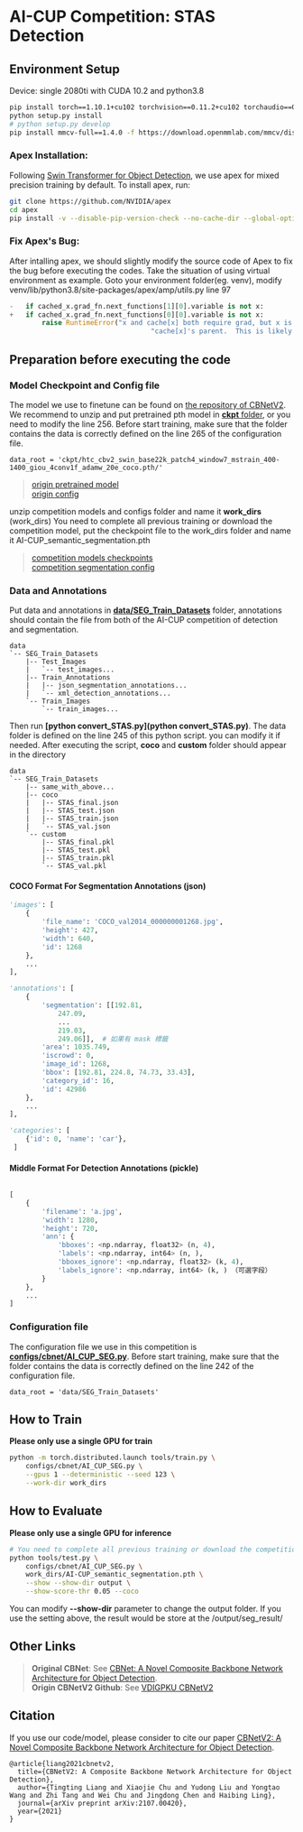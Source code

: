 # AI-CUP Competition: STAS Detection
## Environment Setup
Device: single 2080ti with CUDA 10.2 and python3.8
```bash
pip install torch==1.10.1+cu102 torchvision==0.11.2+cu102 torchaudio==0.10.1 -f https://download.pytorch.org/whl/torch_stable.html
python setup.py install
# python setup.py develop
pip install mmcv-full==1.4.0 -f https://download.openmmlab.com/mmcv/dist/cu102/torch1.10.0/index.html
```

### Apex Installation:
Following [Swin Transformer for Object Detection](https://github.com/SwinTransformer/Swin-Transformer-Object-Detection), we use apex for mixed precision training by default. To install apex, run:
```bash
git clone https://github.com/NVIDIA/apex
cd apex
pip install -v --disable-pip-version-check --no-cache-dir --global-option="--cpp_ext" --global-option="--cuda_ext" ./
```

### Fix Apex's Bug:
After intalling apex, we should slightly modify the source code of Apex to fix the bug before executing the codes. Take the situation of using virtual environment as example. Goto your environment folder(eg. venv), modify venv/lib/python3.8/site-packages/apex/amp/utils.py line 97
```python 
-   if cached_x.grad_fn.next_functions[1][0].variable is not x:       
+   if cached_x.grad_fn.next_functions[0][0].variable is not x:
        raise RuntimeError("x and cache[x] both require grad, but x is not "
                                   "cache[x]'s parent.  This is likely an error.")
```

## Preparation before executing the code
### Model Checkpoint and Config file
The model we use to finetune can be found on [the repository of CBNetV2](https://github.com/VDIGPKU/CBNetV2).
We recommend to unzip and put pretrained pth model in [**ckpt** folder](ckpt/), or you need to modify the line 256. 
Before start training, make sure that the folder contains the data is correctly defined on the line 265 of the configuration file.
```python=265
data_root = 'ckpt/htc_cbv2_swin_base22k_patch4_window7_mstrain_400-1400_giou_4conv1f_adamw_20e_coco.pth/'
```
>[origin pretrained model](https://github.com/CBNetwork/storage/releases/download/v1.0.0/htc_cbv2_swin_base22k_patch4_window7_mstrain_400-1400_giou_4conv1f_adamw_20e_coco.pth.zip)   
>[origin config](https://github.com/VDIGPKU/CBNetV2/blob/main/configs/cbnet/htc_cbv2_swin_base_patch4_window7_mstrain_400-1400_giou_4conv1f_adamw_20e_coco.py)     
   
unzip competition models and configs folder and name it **work_dirs** (work_dirs)
You need to complete all previous training or download the competition model, put the checkpoint file to the work_dirs folder and name it AI-CUP_semantic_segmentation.pth
>[competition models checkpoints](https://www.dropbox.com/s/kovxf70m9weul8q/AI-CUP_semantic_segmentation.pth?dl=0)  
>[competition segmentation config](configs/cbnet/AI_CUP_SEG.py)

### Data and Annotations
Put data and annotations in [**data/SEG_Train_Datasets**](data/SEG_Train_Datasets) folder, annotations should contain the file from both of the AI-CUP competition of detection and segmentation. 
```
data
`-- SEG_Train_Datasets
    |-- Test_Images
    |   `-- test_images...
    |-- Train_Annotations
    |   |-- json_segmentation_annotations...
    |   `-- xml_detection_annotations...
    `-- Train_Images
        `-- train_images...
```

Then run **[python convert_STAS.py](python convert_STAS.py)**. The data folder is defined on the line 245 of this python script. you can modify it if needed. After executing the script, **coco** and **custom** folder should appear in the directory
```
data
`-- SEG_Train_Datasets
    |-- same_with_above...
    |-- coco
    |   |-- STAS_final.json
    |   |-- STAS_test.json
    |   |-- STAS_train.json
    |   `-- STAS_val.json
    `-- custom
        |-- STAS_final.pkl
        |-- STAS_test.pkl
        |-- STAS_train.pkl
        `-- STAS_val.pkl
```
#### COCO Format For Segmentation Annotations (json)

```python
'images': [
    {
        'file_name': 'COCO_val2014_000000001268.jpg',
        'height': 427,
        'width': 640,
        'id': 1268
    },
    ...
],

'annotations': [
    {
        'segmentation': [[192.81,
            247.09,
            ...
            219.03,
            249.06]],  # 如果有 mask 標籤
        'area': 1035.749,
        'iscrowd': 0,
        'image_id': 1268,
        'bbox': [192.81, 224.8, 74.73, 33.43],
        'category_id': 16,
        'id': 42986
    },
    ...
],

'categories': [
    {'id': 0, 'name': 'car'},
 ]
```

#### Middle Format For Detection Annotations (pickle)
```python

[
    {
        'filename': 'a.jpg',
        'width': 1280,
        'height': 720,
        'ann': {
            'bboxes': <np.ndarray, float32> (n, 4),
            'labels': <np.ndarray, int64> (n, ),
            'bboxes_ignore': <np.ndarray, float32> (k, 4),
            'labels_ignore': <np.ndarray, int64> (k, ) （可選字段）
        }
    },
    ...
]
```

### Configuration file
The configuration file we use in this competition is **[configs/cbnet/AI_CUP_SEG.py](configs/cbnet/AI_CUP_SEG.py)**. 
Before start training, make sure that the folder contains the data is correctly defined on the line 242 of the configuration file.
```python=242
data_root = 'data/SEG_Train_Datasets'
```

## How to Train
**Please only use a single GPU for train**     
```bash 
python -m torch.distributed.launch tools/train.py \
    configs/cbnet/AI_CUP_SEG.py \
    --gpus 1 --deterministic --seed 123 \
    --work-dir work_dirs
```

## How to Evaluate
**Please only use a single GPU for inference**    

```bash
# You need to complete all previous training or download the competition model, put the checkpoint file to the work_dirs folder and name it AI-CUP_semantic_segmentation.pth
python tools/test.py \
    configs/cbnet/AI_CUP_SEG.py \
    work_dirs/AI-CUP_semantic_segmentation.pth \
    --show --show-dir output \
    --show-score-thr 0.05 --coco
```
You can modify **--show-dir** parameter to change the output folder. If you use the setting above, the result would be store at the /output/seg_result/

## Other Links
> **Original CBNet**: See [CBNet: A Novel Composite Backbone Network Architecture for Object Detection](https://github.com/VDIGPKU/CBNet).    
> **Origin CBNetV2 Github**: See [VDIGPKU CBNetV2](https://github.com/VDIGPKU/CBNetV2)
## Citation
If you use our code/model, please consider to cite our paper [CBNetV2: A Novel Composite Backbone Network Architecture for Object Detection](http://arxiv.org/abs/2107.00420).
```
@article{liang2021cbnetv2,
  title={CBNetV2: A Composite Backbone Network Architecture for Object Detection}, 
  author={Tingting Liang and Xiaojie Chu and Yudong Liu and Yongtao Wang and Zhi Tang and Wei Chu and Jingdong Chen and Haibing Ling},
  journal={arXiv preprint arXiv:2107.00420},
  year={2021}
}
```
